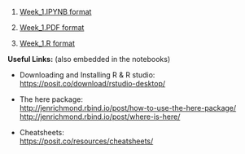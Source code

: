 
1) [Week_1.IPYNB format](https://github.com/rinivarg/ReproRehab2024-Pod3/blob/main/Materials/Week%201/Week%201%20-%20Codebook.ipynb)

2) [Week_1.PDF format](https://github.com/rinivarg/ReproRehab2024-Pod3/blob/main/Materials/Week%201/Week%201%20-%20Codebook.pdf)

3) [Week_1.R format](https://github.com/rinivarg/ReproRehab2024-Pod3/blob/main/Materials/Week%201/Week%201%20-%20Codebook.r)


**Useful Links:** (also embedded in the notebooks)<br>

* 	Downloading and Installing R & R studio:<br>
	https://posit.co/download/rstudio-desktop/ <br>
	
* 	The here package:<br>
	http://jenrichmond.rbind.io/post/how-to-use-the-here-package/<br>
	http://jenrichmond.rbind.io/post/where-is-here/ <br>

* 	Cheatsheets: <br>
  	https://posit.co/resources/cheatsheets/
